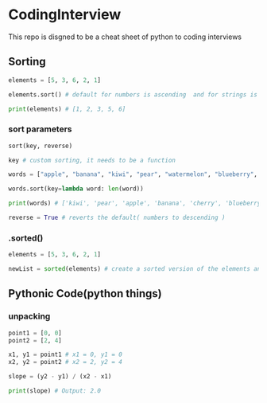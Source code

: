 # CodingInterview

This repo is disgned to be a cheat sheet of python to coding interviews

## Sorting
```python
elements = [5, 3, 6, 2, 1]

elements.sort() # default for numbers is ascending  and for strings is alphabetical 

print(elements) # [1, 2, 3, 5, 6]
```
### sort parameters 
```python
sort(key, reverse)

key # custom sorting, it needs to be a function

words = ["apple", "banana", "kiwi", "pear", "watermelon", "blueberry", "cherry"]

words.sort(key=lambda word: len(word))

print(words) # ['kiwi', 'pear', 'apple', 'banana', 'cherry', 'blueberry', 'watermelon']

reverse = True # reverts the default( numbers to descending )
```
### .sorted()
```python
elements = [5, 3, 6, 2, 1]

newList = sorted(elements) # create a sorted version of the elements and put it on newList

```
## Pythonic Code(python things)

### unpacking 

``` python
point1 = [0, 0]
point2 = [2, 4]

x1, y1 = point1 # x1 = 0, y1 = 0
x2, y2 = point2 # x2 = 2, y2 = 4

slope = (y2 - y1) / (x2 - x1)

print(slope) # Output: 2.0 
```
